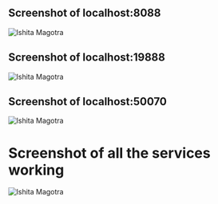 ## Screenshot of localhost:8088
![Ishita Magotra](https://github.com/illinoistech-itm/imagotra/blob/master/ITMD521/Week-04/images/8088.JPG)



## Screenshot of localhost:19888
![Ishita Magotra](https://github.com/illinoistech-itm/imagotra/blob/master/ITMD521/Week-04/images/19888.JPG)



## Screenshot of localhost:50070
![Ishita Magotra](https://github.com/illinoistech-itm/imagotra/blob/master/ITMD521/Week-04/images/50070.JPG)



# Screenshot of all the services working
![Ishita Magotra](https://github.com/illinoistech-itm/imagotra/blob/master/ITMD521/Week-04/images/jps%20phase1.JPG)

